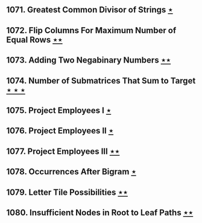 ## 1071. Greatest Common Divisor of Strings [$\star$](https://leetcode.com/problems/greatest-common-divisor-of-strings)

## 1072. Flip Columns For Maximum Number of Equal Rows [$\star\star$](https://leetcode.com/problems/flip-columns-for-maximum-number-of-equal-rows)

## 1073. Adding Two Negabinary Numbers [$\star\star$](https://leetcode.com/problems/adding-two-negabinary-numbers)

## 1074. Number of Submatrices That Sum to Target [$\star\star\star$](https://leetcode.com/problems/number-of-submatrices-that-sum-to-target)

## 1075. Project Employees I [$\star$](https://leetcode.com/problems/project-employees-i)

## 1076. Project Employees II [$\star$](https://leetcode.com/problems/project-employees-ii)

## 1077. Project Employees III [$\star\star$](https://leetcode.com/problems/project-employees-iii)

## 1078. Occurrences After Bigram [$\star$](https://leetcode.com/problems/occurrences-after-bigram)

## 1079. Letter Tile Possibilities [$\star\star$](https://leetcode.com/problems/letter-tile-possibilities)

## 1080. Insufficient Nodes in Root to Leaf Paths [$\star\star$](https://leetcode.com/problems/insufficient-nodes-in-root-to-leaf-paths)
